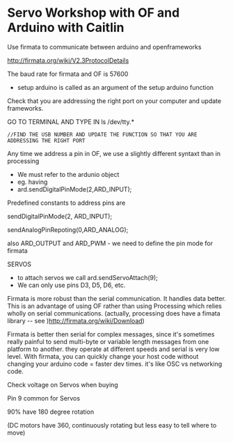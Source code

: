 # Servo Workshop with OF and Arduino with Caitlin 

Use firmata to communicate between arduino and openframeworks

[](http://firmata.org/wiki/V2.3ProtocolDetails)http://firmata.org/wiki/V2.3ProtocolDetails

The baud rate for firmata and OF is 57600

*   setup arduino is called as an argument of the setup arduino function

Check that you are addressing the right port on your computer and update frameworks.

GO TO TERMINAL AND TYPE IN ls /dev/tty.*

    //FIND THE USB NUMBER AND UPDATE THE FUNCTION SO THAT YOU ARE ADDRESSING THE RIGHT PORT

Any time we address a pin in OF, we use a slightly different syntaxt than in processing

*   We must refer to the ardunio object
*   eg. having 
*    ard.sendDigitalPinMode(2,ARD_INPUT);

Predefined constants to address pins are

sendDigitalPinMode(2, ARD_INPUT);

sendAnalogPinRepoting(0,ARD_ANALOG);

also ARD_OUTPUT and ARD_PWM - we need to define the pin mode for firmata

SERVOS

*   to attach servos we call ard.sendServoAttach(9);
*   We can only use pins D3, D5, D6, etc.

Firmata is more robust than the serial communication. It handles data better. This is an advantage of using OF rather than using Processing which relies wholly on serial communications.  (actually, processing does have a fimata library -- see [](http://firmata.org/wiki/Download))http://firmata.org/wiki/Download)

Firmata is better then serial for complex messages, since it's sometimes really painful to send multi-byte or variable length messages from one platform to another.  they operate at different speeds and serial is very low level.  With firmata, you can quickly change your host code without changing your arduino code = faster dev times.   it's like OSC vs networking code.  

Check voltage on Servos when buying

Pin 9 common for Servos

90% have 180 degree rotation

(DC motors have 360, continuously rotating but less easy to tell where to move)